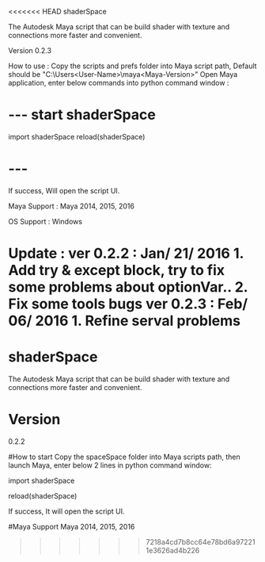 <<<<<<< HEAD
shaderSpace

The Autodesk Maya script that can be build shader with texture and connections more faster and convenient.

Version 0.2.3

How to use :
Copy the scripts and prefs folder into Maya script path,
Default should be "C:\Users\<User-Name>\maya\<Maya-Version>"
Open Maya application, enter below commands into python command window :

# --- start shaderSpace
import shaderSpace
reload(shaderSpace)
# ---

If success, Will open the script UI.

Maya Support :
Maya 2014, 2015, 2016

OS Support :
Windows

Update :
ver 0.2.2 : Jan/ 21/ 2016
    1. Add try & except block, try to fix some problems about optionVar..
    2. Fix some tools bugs
ver 0.2.3 : Feb/ 06/ 2016
    1. Refine serval problems
=======
# shaderSpace
The Autodesk Maya script that can be build shader with texture and connections more faster and convenient.

# Version
0.2.2

#How to start
Copy the spaceSpace folder into Maya scripts path, then launch Maya, enter below 2 lines in python command window:

import shaderSpace

reload(shaderSpace)

If success, It will open the script UI.

#Maya Support
Maya 2014, 2015, 2016
>>>>>>> 7218a4cd7b8cc64e78bd6a972211e3626ad4b226
